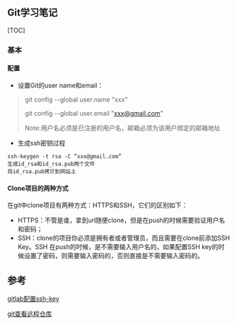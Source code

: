 ## Git学习笔记

[TOC]

### 基本

#### 配置

- 设置Git的user name和email：

> git config --global user.name "xxx"  
>
> git config --global user.email "xxx@gmail.com"  
>
> Note:用户名必须是已注册的用户名，邮箱必须为该用户绑定的邮箱地址

- 生成ssh密钥过程

```
ssh-keygen -t rsa -C “xxx@gmail.com” 
生成id_rsa和id_rsa.pub两个文件
将id_rsa.pub拷贝到网站上
```

#### Clone项目的两种方式

在git中clone项目有两种方式：HTTPS和SSH，它们的区别如下：

- HTTPS：不管是谁，拿到url随便clone，但是在push的时候需要验证用户名和密码；
- SSH：clone的项目你必须是拥有者或者管理员，而且需要在clone前添加SSH Key。SSH 在push的时候，是不需要输入用户名的，如果配置SSH key的时候设置了密码，则需要输入密码的，否则直接是不需要输入密码的。

## 参考

[gitlab配置ssh-key](http://blog.csdn.net/breeze_life/article/details/45868045)

[git查看远程仓库](http://blog.csdn.net/wanghuihui02/article/details/48155627)